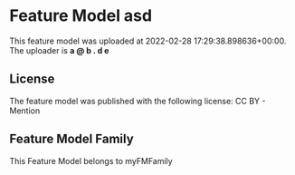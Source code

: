 # Feature Model asd
This feature model was uploaded at 2022-02-28 17:29:38.898636+00:00. The uploader is **a @ b . d e**
## License
The feature model was published with the following license:
CC BY - Mention
## Feature Model Family
This Feature Model belongs to myFMFamily
